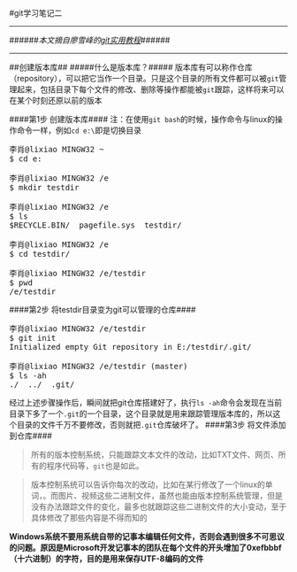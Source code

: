 #git学习笔记二
***
######*本文摘自廖雪峰的[git实用教程](http://www.liaoxuefeng.com/wiki/0013739516305929606dd18361248578c67b8067c8c017b000)*######
***
##创建版本库##
#####什么是版本库？#####
版本库有可以称作仓库（repository），可以把它当作一个目录。只是这个目录的所有文件都可以被`git`管理起来，包括目录下每个文件的修改、删除等操作都能被`git`跟踪，这样将来可以在某个时刻还原以前的版本

####第1步 创建版本库####
注：在使用`git bash`的时候，操作命令与linux的操作命令一样，例如`cd e:\`即是切换目录
<pre>
李肖@lixiao MINGW32 ~
$ cd e:

李肖@lixiao MINGW32 /e
$ mkdir testdir

李肖@lixiao MINGW32 /e
$ ls
$RECYCLE.BIN/  pagefile.sys  testdir/ 
  
李肖@lixiao MINGW32 /e
$ cd testdir/

李肖@lixiao MINGW32 /e/testdir
$ pwd
/e/testdir
</pre>
####第2步 将testdir目录变为git可以管理的仓库####
<pre>
李肖@lixiao MINGW32 /e/testdir
$ git init
Initialized empty Git repository in E:/testdir/.git/

李肖@lixiao MINGW32 /e/testdir (master)
$ ls -ah
./  ../  .git/
</pre>
经过上述步骤操作后，瞬间就把git仓库搭建好了，执行`ls -ah`命令会发现在当前目录下多了一个`.git`的一个目录，这个目录就是用来跟踪管理版本库的，所以这个目录的文件千万不要修改，否则就把`.git`仓库破坏了。
####第3步 将文件添加到仓库####
> 所有的版本控制系统，只能跟踪文本文件的改动，比如TXT文件、网页、所有的程序代码等，`git`也是如此。

> 版本控制系统可以告诉你每次的改动，比如在某行修改了一个linux的单词，。而图片、视频这些二进制文件，虽然也能由版本控制系统管理，但是没有办法跟踪文件的变化，最多也就跟踪这些二进制文件的大小变动，至于具体修改了那些内容是不得而知的

**Windows系统不要用系统自带的记事本编辑任何文件，否则会遇到很多不可思议的问题。原因是Microsoft开发记事本的团队在每个文件的开头增加了0xefbbbf（十六进制）的字符，目的是用来保存UTF-8编码的文件**
